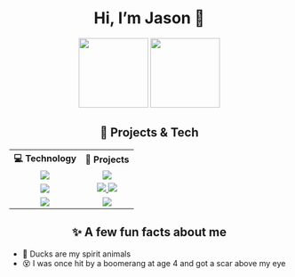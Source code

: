 <h1 align="center">Hi, I’m Jason 👋</h1>

<p align="center">
  <img height="125" src="https://github-readme-stats.vercel.app/api?username=jasonhaak&show_icons=true&count_private=true&theme=tokyonight&hide_border=true&hide=issues,contribs&bg_color=00000000" />
  <img height="125" src="https://github-readme-stats.vercel.app/api/top-langs/?username=jasonhaak&layout=compact&hide_border=true&theme=tokyonight&bg_color=00000000&langs_count=6&hide=jupyter%20notebook,tex,css" />
</p>

<h2 align="center">🚀 Projects & Tech</h2>

<div align="center">
    <table width="100%">
      <tr>
        <th align="left">💻 Technology</th>
        <th align="left">🚀 Projects</th>
      </tr>
      <tr>
        <td align="center" valign="center">
          <a href="https://workers.cloudflare.com/">
            <img src="https://img.shields.io/badge/Cloudflare%20Workers-F38020?logo=cloudflare&logoColor=white">
          </a>
        </td>
        <td align="center" valign="center">
          <a href="https://github.com/jasonhaak/cloudflare-redirect-worker">
            <img src="https://img.shields.io/badge/cloudflare--redirect--worker-000000?logo=github&logoColor=white&labelColor=000000">
          </a>
        </td>
      </tr>
      <tr>
        <td align="center" valign="center">
          <a href="https://apps.ankiweb.net/">
            <img src="https://img.shields.io/badge/Flashcards-0A96E6?logo=bookstack&logoColor=white">
          </a>
        </td>
        <td align="center" valign="center">
          <a href="https://github.com/jasonhaak/is-uni-muenster-flashcards">
            <img src="https://img.shields.io/badge/is--uni--muenster--flashcards-000000?logo=github&logoColor=white&labelColor=000000">
          </a>
          <a href="https://github.com/jasonhaak/wi-uni-muenster-flashcards">
            <img src="https://img.shields.io/badge/wi--uni--muenster--flashcards-000000?logo=github&logoColor=white&labelColor=000000">
          </a>
        </td>
      </tr>
      <tr>
        <td align="center" valign="center">
          <a href="https://www.php.net/">
            <img src="https://img.shields.io/badge/PHP-777BB4?logo=php&logoColor=white">
          </a>
        </td>
        <td align="center" valign="center">
          <a href="https://github.com/jasonhaak/runtime-analysis-php">
            <img src="https://img.shields.io/badge/runtime--analysis--php-000000?logo=github&logoColor=white&labelColor=000000">
          </a>
        </td>
      </tr>
    </table>
</div>

<h2 align="center">✨ A few fun facts about me</h2>

<ul>
  <li>🦆 Ducks are my spirit animals</li>
  <li>😵 I was once hit by a boomerang at age 4 and got a scar above my eye</li>
</ul>

